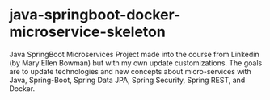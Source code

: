 # java-springboot-docker-microservice-skeleton
Java SpringBoot Microservices Project made into the course from Linkedin (by Mary Ellen Bowman) but with my own update customizations. The goals are to update technologies and new concepts about micro-services with Java, Spring-Boot, Spring Data JPA, Spring Security, Spring REST, and Docker.
